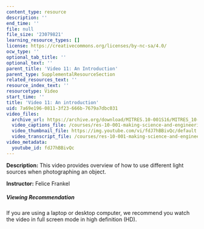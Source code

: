 ```yaml
---
content_type: resource
description: ''
end_time: ''
file: null
file_size: '23079821'
learning_resource_types: []
license: https://creativecommons.org/licenses/by-nc-sa/4.0/
ocw_type: ''
optional_tab_title: ''
optional_text: ''
parent_title: 'Video 11: An Introduction'
parent_type: SupplementalResourceSection
related_resources_text: ''
resource_index_text: ''
resourcetype: Video
start_time: ''
title: 'Video 11: An introduction'
uid: 7a69e196-0811-3f23-666b-7679a7dbc031
video_files:
  archive_url: https://archive.org/download/MITRES.10-001S16/MITRES_10-001S16_Track15_300k.mp4
  video_captions_file: /courses/res-10-001-making-science-and-engineering-pictures-a-practical-guide-to-presenting-your-work-spring-2016/0abc23795e955dc6a30b60b1717f4fc2_fdJ7hBBivQc.vtt
  video_thumbnail_file: https://img.youtube.com/vi/fdJ7hBBivQc/default.jpg
  video_transcript_file: /courses/res-10-001-making-science-and-engineering-pictures-a-practical-guide-to-presenting-your-work-spring-2016/711806f4b6564bc3d04d0ab48ff711aa_fdJ7hBBivQc.pdf
video_metadata:
  youtube_id: fdJ7hBBivQc
---
```


**Description:** This video provides overview of how to use different light sources when photographing an object.

**Instructor:** Felice Frankel

##### Viewing Recommendation

If you are using a laptop or desktop computer, we recommend you watch the video in full screen mode in high definition (HD).

